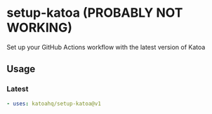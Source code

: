 # setup-katoa (PROBABLY NOT WORKING)

Set up your GitHub Actions workflow with the latest version of Katoa

## Usage

### Latest

```yaml
- uses: katoahq/setup-katoa@v1
```
